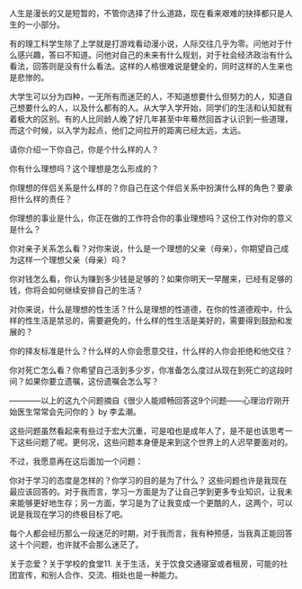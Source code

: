 ﻿人生是漫长的又是短暂的，不管你选择了什么道路，现在看来艰难的抉择都只是人生的一小部分。

有的理工科学生除了上学就是打游戏看动漫小说，人际交往几乎为零。问他对于什么感兴趣，答曰不知道。问他对自己的未来有什么规划，对于社会经济政治有什么看法，回答则是没有什么看法。这样的人格很难说是健全的，同时这样的人生来也是悲惨的。

大学生可以分为四种，一无所有而迷茫的人，不知道想要什么但努力的人，知道自己想要什么的人，以及什么都有的人。从大学入学开始，同学们的生活和认知就有着极大的区别。有的人比同龄人晚了好几年甚至中年蓦然回首才认识到一些道理，而这个时候，以入学为起点，他们之间拉开的距离已经太远，太远。


请你介绍一下你自己，你是个什么样的人？

你有什么理想吗？这个理想是怎么形成的？

你理想的伴侣关系是什么样的？你自己在这个伴侣关系中扮演什么样的角色？要承担什么样的责任？

你理想的事业是什么，你正在做的工作符合你的事业理想吗？这份工作对你的意义是什么？

你对亲子关系怎么看？对你来说，什么是一个理想的父亲（母亲），你期望自己成为这样一个理想父亲（母亲）吗？

你对钱怎么看，你认为赚到多少钱是足够的？如果你明天一早醒来，已经有足够的钱，你将会如何继续安排自己的生活？

对你来说，什么是理想的性生活？什么是理想的性道德，在你的性道德观中，什么样的性生活是禁忌的，需要避免的，什么样的性生活是美好的，需要得到鼓励和发展的？

你的择友标准是什么？什么样的人你会愿意交往，什么样的人你会拒绝和他交往？

你对死亡怎么看？你希望自己活到多少岁，你准备怎么度过从现在到死亡的这段时间？如果你要立遗嘱，这份遗嘱会怎么写？

————以上的这九个问题摘自《很少人能顺畅回答这9个问题——心理治疗刚开始医生常常会先问你的 》by 李孟潮。

这些问题虽然看起来有些过于宏大沉重，可是咱也是成年人了，是不是也该思考一下这些问题了呢。更何况，这些问题本身便是来到这个世界上的人迟早要面对的。

不过，我愿意再在这后面加一个问题：

你对于学习的态度是怎样的？你学习的目的是为了什么？
这些问题也许是我现在最应该回答的。对于我而言，学习一方面是为了让自己学到更多专业知识，让我未来能够更好地生存；另一方面，学习是为了让我变成一个更酷的人，这两个，可以说是我现在学习的终极目标了吧。

每个人都会经历那么一段迷茫的时期，对于我而言，我有种预感，当我真正能回答这十个问题，也许就不会那么迷茫了。


关于恋爱？关于学校的食堂11.	关于生活，关于饮食交通寝室或者租房，可能的社团宣传，和别人合作、交流、相处也是一种能力。